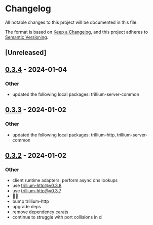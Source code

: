 # Changelog
All notable changes to this project will be documented in this file.

The format is based on [Keep a Changelog](https://keepachangelog.com/en/1.0.0/),
and this project adheres to [Semantic Versioning](https://semver.org/spec/v2.0.0.html).

## [Unreleased]

## [0.3.4](https://github.com/trillium-rs/trillium/compare/trillium-async-std-v0.3.3...trillium-async-std-v0.3.4) - 2024-01-04

### Other
- updated the following local packages: trillium-server-common

## [0.3.3](https://github.com/trillium-rs/trillium/compare/trillium-async-std-v0.3.2...trillium-async-std-v0.3.3) - 2024-01-02

### Other
- updated the following local packages: trillium-http, trillium-server-common

## [0.3.2](https://github.com/trillium-rs/trillium/compare/trillium-async-std-v0.3.1...trillium-async-std-v0.3.2) - 2024-01-02

### Other
- client runtime adapters: perform async dns lookups
- use trillium-http@v0.3.8
- use trillium-http@v0.3.7
- 📎💬
- bump trillium-http
- upgrade deps
- remove dependency carats
- continue to struggle with port collisions in ci
